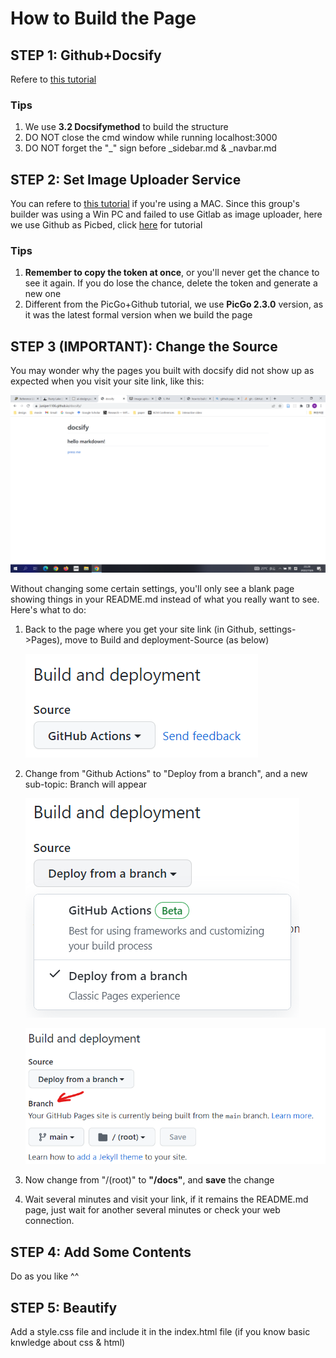 # How to Build the Page

## STEP 1: Github+Docsify

Refere to [this tutorial](https://www.nexmaker.com/doc/1projectmanage/github&docsify.html)

### Tips

1. We use **3.2 Docsifymethod** to build the structure
2. DO NOT close the cmd window while running localhost:3000
3. DO NOT forget the "\_" sign before \_sidebar.md & \_navbar.md

## STEP 2: Set Image Uploader Service

You can refere to [this tutorial](https://www.nexmaker.com/doc/1projectmanage/imageuploadservice.html) if you're using a MAC. Since this group's builder was using a Win PC and failed to use Gitlab as image uploader, here we use Github as Picbed, click [here](https://blog.csdn.net/qq_43367829/article/details/104882071) for tutorial

### Tips

1. **Remember to copy the token at once**, or you'll never get the chance to see it again. If you do lose the chance, delete the token and generate a new one
2. Different from the PicGo+Github tutorial, we use **PicGo 2.3.0** version, as it was the latest formal version when we build the page

## STEP 3 (IMPORTANT): Change the Source

You may wonder why the pages you built with docsify did not show up as expected when you visit your site link, like this:

![](<https://raw.githubusercontent.com/Juniper1106/docsify/main/img/%E5%B1%8F%E5%B9%95%E6%88%AA%E5%9B%BE(213).png>)

Without changing some certain settings, you'll only see a blank page showing things in your README.md instead of what you really want to see.
Here's what to do:

1. Back to the page where you get your site link (in Github, settings->Pages), move to Build and deployment-Source (as below)

   ![](https://raw.githubusercontent.com/Juniper1106/docsify/main/img/githubactions.png)

2. Change from "Github Actions" to "Deploy from a branch", and a new sub-topic: Branch will appear

   ![](https://raw.githubusercontent.com/Juniper1106/docsify/main/img/changeSrc.png)

   ![](https://raw.githubusercontent.com/Juniper1106/docsify/main/img/branch.png)

3. Now change from "/(root)" to **"/docs"**, and **save** the change
4. Wait several minutes and visit your link, if it remains the README.md page, just wait for another several minutes or check your web connection.

## STEP 4: Add Some Contents

Do as you like ^^

## STEP 5: Beautify

Add a style.css file and include it in the index.html file (if you know basic knwledge about css & html)
